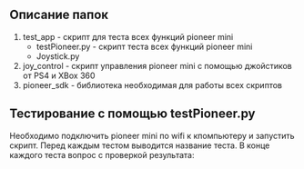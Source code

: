 ## Описание папок

1) test_app - скрипт для теста всех функций pioneer mini
   * testPioneer.py - скрипт теста всех функций pioneer mini
   * Joystick.py 
2) joy_control - скрипт управления pioneer mini с помощью джойстиков от PS4 и XBox 360
3) pioneer_sdk - библиотека необходимая для работы всех скриптов

## Тестирование с помощью testPioneer.py
Необходимо подключить pioneer mini по wifi к кпомпьютеру и запустить скрипт.
Перед каждым тестом выводится название теста. В конце каждого теста вопрос с проверкой результата:

